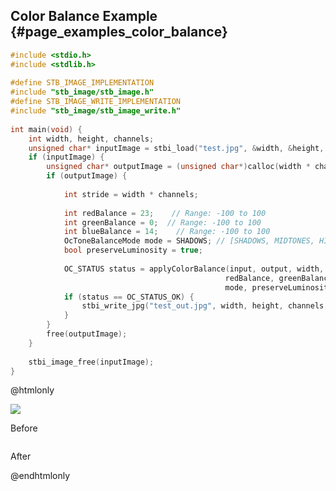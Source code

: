 ## Color Balance Example {#page_examples_color_balance}

```c
#include <stdio.h>  
#include <stdlib.h>  
  
#define STB_IMAGE_IMPLEMENTATION  
#include "stb_image/stb_image.h"  
#define STB_IMAGE_WRITE_IMPLEMENTATION  
#include "stb_image/stb_image_write.h"  
  
int main(void) {  
    int width, height, channels;  
    unsigned char* inputImage = stbi_load("test.jpg", &width, &height, &channels, 0);  
    if (inputImage) {  
        unsigned char* outputImage = (unsigned char*)calloc(width * channels * height * sizeof(unsigned char), 1);  
        if (outputImage) {  
  
            int stride = width * channels;  
  
            int redBalance = 23;    // Range: -100 to 100
            int greenBalance = 0;  // Range: -100 to 100
            int blueBalance = 14;    // Range: -100 to 100
            OcToneBalanceMode mode = SHADOWS; // [SHADOWS, MIDTONES, HIGHLIGHTS]
            bool preserveLuminosity = true;
            
            OC_STATUS status = applyColorBalance(input, output, width, height, stride,
                                                redBalance, greenBalance, blueBalance,
                                                mode, preserveLuminosity);
            if (status == OC_STATUS_OK) {
                stbi_write_jpg("test_out.jpg", width, height, channels, outputImage, 100);  
            }
        }  
        free(outputImage);  
    }  
  
    stbi_image_free(inputImage);  
}
```

@htmlonly
<div class="sample-images">
    <div class="img-with-text">
        <img src="color_balance.jpg"/>
        <p>Before</p>
    </div>
    <div class="img-with-text">
        <img src="color_balance_out.jpg" alt=""/>
        <p>After</p>
    </div>
</div>
@endhtmlonly

